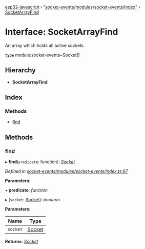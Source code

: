 [esp32-javascript](../README.md) › ["socket-events/modules/socket-events/index"](../modules/_socket_events_modules_socket_events_index_.md) › [SocketArrayFind](_socket_events_modules_socket_events_index_.socketarrayfind.md)

# Interface: SocketArrayFind

An array which holds all active sockets.

**`type`** module:socket-events~Socket[]

## Hierarchy

* **SocketArrayFind**

## Index

### Methods

* [find](_socket_events_modules_socket_events_index_.socketarrayfind.md#find)

## Methods

###  find

▸ **find**(`predicate`: function): *[Socket](../classes/_socket_events_modules_socket_events_index_.socket.md)*

*Defined in [socket-events/modules/socket-events/index.ts:67](https://github.com/marcelkottmann/esp32-javascript/blob/2b53f2e/components/socket-events/modules/socket-events/index.ts#L67)*

**Parameters:**

▪ **predicate**: *function*

▸ (`socket`: [Socket](../classes/_socket_events_modules_socket_events_index_.socket.md)): *boolean*

**Parameters:**

Name | Type |
------ | ------ |
`socket` | [Socket](../classes/_socket_events_modules_socket_events_index_.socket.md) |

**Returns:** *[Socket](../classes/_socket_events_modules_socket_events_index_.socket.md)*
